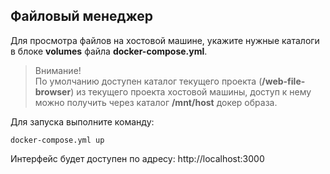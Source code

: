 ## Файловый менеджер

Для просмотра файлов на хостовой машине, укажите нужные каталоги в блоке **volumes** файла **docker-compose.yml**. 

> Внимание!  
> По умолчанию доступен каталог текущего проекта (**/web-file-browser**) из текущего проекта хостовой машины,
доступ к нему можно получить через каталог **/mnt/host** докер образа. 

Для запуска выполните команду:
```shell
docker-compose.yml up
```

Интерфейс будет доступен по адресу: http://localhost:3000
